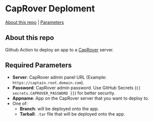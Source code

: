 # CapRover Deploment

[About this repo](#about-this-repo) |
[Parameters](#parameters)

## About this repo
Github Action to deploy an app to a [CapRover](https://caprover.com) server.

## Required Parameters
- **Server**: CapRover admin panel URL (Example: `https://captain.root.domain.com`).
- **Password**: CapRover admin password. Use GitHub Secrets (`{{ secrets.CAPROVER_PASSWORD }}`) for better security.
- **Appname**: App on the CapRover server that you want to deploy to.
- One of:
  - **Branch**: will be deployed onto the app.
  - **Tarball**: `.tar` file that will be deployed onto the app.
